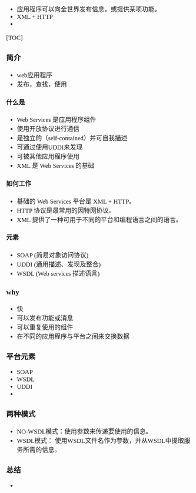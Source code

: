 <span  style="font-family: Simsun,serif; font-size: 17px; ">

- 应用程序可以向全世界发布信息，或提供某项功能。
- XML + HTTP
- 

[TOC]

###  简介

- web应用程序
- 发布，查找，使用

#### 什么是

- Web Services 是应用程序组件
- 使用开放协议进行通信
- 是独立的（self-contained）并可自我描述
- 可通过使用UDDI来发现
- 可被其他应用程序使用
- XML 是 Web Services 的基础

#### 如何工作

- 基础的 Web Services 平台是 XML + HTTP。
- HTTP 协议是最常用的因特网协议。
- XML 提供了一种可用于不同的平台和编程语言之间的语言。

#### 元素

- SOAP (简易对象访问协议)
- UDDI (通用描述、发现及整合)
- WSDL (Web services 描述语言)

###  why

- 快
- 可以发布功能或消息
- 可以重复使用的组件
- 在不同的应用程序与平台之间来交换数据

### 平台元素

- SOAP
- WSDL
- UDDI
- 

### 两种模式

- NO-WSDL模式：使用参数来传递要使用的信息。
- WSDL模式： 使用WSDL文件名作为参数，并从WSDL中提取服务所需的信息。

### 总结

- 

</span>